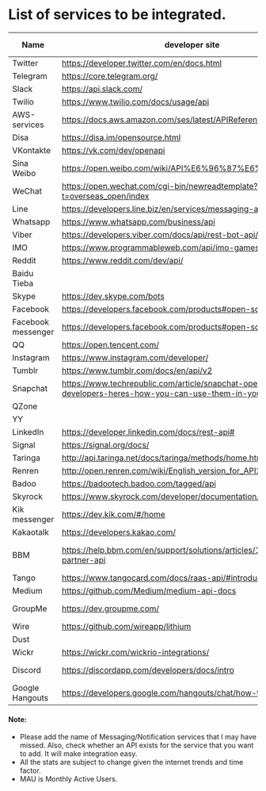 # List of services to be integrated.

|**Name**|**developer site**|**Integrated?** | **Popularity( MAU )** |
|----|----|----|----|
|Twitter|https://developer.twitter.com/en/docs.html | Yes | 335 million |
|Telegram|https://core.telegram.org/ | Yes |  | 200 million |
|Slack|https://api.slack.com/ |Yes|
|Twilio|https://www.twilio.com/docs/usage/api |Yes|
|AWS-services|https://docs.aws.amazon.com/ses/latest/APIReference/Welcome.html |Yes|
|Disa|https://disa.im/opensource.html||
|VKontakte |https://vk.com/dev/openapi||
|Sina Weibo |https://open.weibo.com/wiki/API%E6%96%87%E6%A1%A3/en | | 392 million |
|WeChat|https://open.wechat.com/cgi-bin/newreadtemplate?t=overseas_open/index | | 1.06 billion |
|Line|https://developers.line.biz/en/services/messaging-api/ | | 203 million |
|Whatsapp|https://www.whatsapp.com/business/api || 1.5 billion |
|Viber|https://developers.viber.com/docs/api/rest-bot-api/ || 260 million |
|IMO|https://www.programmableweb.com/api/imo-games ||
|Reddit|https://www.reddit.com/dev/api/ || 330 million |
|Baidu Tieba ||| 300 million |
|Skype|https://dev.skype.com/bots | | 300 million |
|Facebook|https://developers.facebook.com/products#open-source || 2.23 billion |
|Facebook messenger | https://developers.facebook.com/products#open-source | | 1.3 billion |
|QQ|https://open.tencent.com/ | | 861 million
|Instagram|https://www.instagram.com/developer/ | | 1 billion |
|Tumblr|https://www.tumblr.com/docs/en/api/v2 | | 642 million |
|Snapchat|https://www.techrepublic.com/article/snapchat-opens-4-apis-to-developers-heres-how-you-can-use-them-in-your-business/ || 255 million |
|QZone||| 632 million |
| YY |||
|LinkedIn|https://developer.linkedin.com/docs/rest-api# | | 294 million |
|Signal|https://signal.org/docs/ ||
|Taringa|http://api.taringa.net/docs/taringa/methods/home.html ||
|Renren|http://open.renren.com/wiki/English_version_for_API2 ||
|Badoo|https://badootech.badoo.com/tagged/api || 60 million |
|Skyrock|https://www.skyrock.com/developer/documentation/ ||
|Kik messenger |https://dev.kik.com/#/home ||
|Kakaotalk|https://developers.kakao.com/ | | 49 million |
|BBM |https://help.bbm.com/en/support/solutions/articles/19000082778-partner-api | Shutting down(31 may,2019) |
|Tango |https://www.tangocard.com/docs/raas-api/#introduction ||
|Medium|https://github.com/Medium/medium-api-docs | | 60 million |
|GroupMe|https://dev.groupme.com/ || 11.69 million
|Wire|https://github.com/wireapp/lithium ||
|Dust|||
|Wickr|https://wickr.com/wickrio-integrations/ ||
| Discord | https://discordapp.com/developers/docs/intro | | 10.78 million |
| Google Hangouts |https://developers.google.com/hangouts/chat/how-tos/rest-api | | 14.8 million |


#### Note:
*   Please add the name of Messaging/Notification services that I may have missed. Also, check whether an API exists for the service that you want to add. It will make integration easy.
*   All the stats are subject to change given the internet trends and time factor.
*   MAU is Monthly Active Users.
